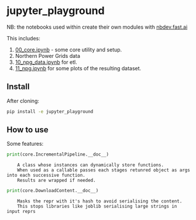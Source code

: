 jupyter_playground
================

<!-- WARNING: THIS FILE WAS AUTOGENERATED! DO NOT EDIT! -->

NB: the notebooks used within create their own modules with
[nbdev.fast.ai](https://nbdev.fast.ai)

This includes:

1.  [00_core.ipynb](00_core.ipynb) - some core utility and setup.
2.  Northern Power Grids data
3.  [10_npg_data.ipynb](10_npg_data.ipynb) for etl.
4.  [11_npg.ipynb](11_npg.ipynb) for some plots of the resulting
    dataset.

## Install

After cloning:

``` sh
pip install -e jupyter_playground
```

## How to use

Some features:

``` python
print(core.IncrementalPipeline.__doc__)
```


        A class whose instances can dynamically store functions.
        When used as a callable passes each stages retunred object as args into each successive function.
        Results are wrapped if needed.
        

``` python
print(core.DownloadContent.__doc__)
```


        Masks the repr with it's hash to avoid serialising the content.
        This stops libraries like joblib serialising large strings in input reprs
        
